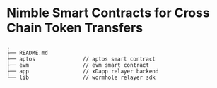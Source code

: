 # Nimble Smart Contracts for Cross Chain Token Transfers

```
.
├── README.md
├── aptos               // aptos smart contract
├── evm                 // evm smart contract
├── app                 // xDapp relayer backend
└── lib                 // wormhole relayer sdk
```
